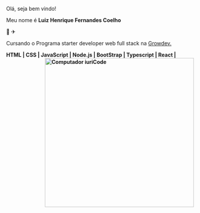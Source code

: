 <p align="left">
  Olá, seja bem vindo!
</p>

<p align="left">
  Meu nome é <b>Luiz Henrique Fernandes Coelho</b>
</p>

<p align="left">
  &#127936; &#9992;
</p>

<p align="left">
  Cursando o Programa starter developer web full stack na <a href="https://growdev.com.br" alt="Growdev">Growdev.</a>
</p>

<p align="left">
   <strong> HTML | CSS | JavaScript | Node.js | BootStrap | Typescript | React |
<img src="https://raw.githubusercontent.com/MicaelliMedeiros/micaellimedeiros/master/image/computer-illustration.png" min-width="400px" max-width="400px" width="400px" align="right" alt="Computador iuriCode">

